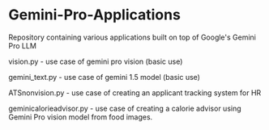# Gemini-Pro-Applications
Repository containing various applications built on top of Google's Gemini Pro LLM


vision.py - use case of gemini pro vision  (basic use)

gemini_text.py - use case of gemini 1.5 model  (basic use)

ATSnonvision.py - use case of creating an applicant tracking system for HR 

geminicalorieadvisor.py - use case of creating a calorie advisor using Gemini Pro vision model from food images.

